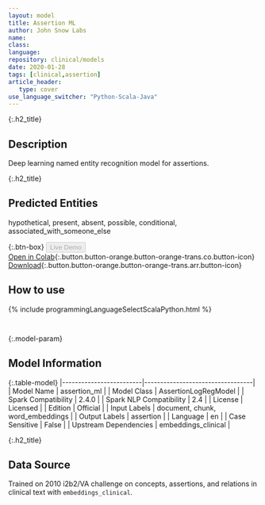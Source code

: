 ```yaml
---
layout: model
title: Assertion ML
author: John Snow Labs
name: 
class: 
language: 
repository: clinical/models
date: 2020-01-28
tags: [clinical,assertion]
article_header:
   type: cover
use_language_switcher: "Python-Scala-Java"
---
```


{:.h2_title}
## Description 
Deep learning named entity recognition model for assertions.

 {:.h2_title}
## Predicted Entities
hypothetical, present, absent, possible, conditional, associated_with_someone_else 

{:.btn-box}
<button class="button button-orange" disabled>Live Demo</button><br/>[Open in Colab](https://github.com/JohnSnowLabs/spark-nlp-workshop/blob/master/tutorials/Certification_Trainings/Healthcare/2.Clinical_Assertion_Model.ipynb){:.button.button-orange.button-orange-trans.co.button-icon}<br/>[Download](https://s3.amazonaws.com/auxdata.johnsnowlabs.com/clinical/models/assertion_ml_en_2.4.0_2.4_1580237286004.zip){:.button.button-orange.button-orange-trans.arr.button-icon}<br/>

## How to use 
<div class="tabs-box" markdown="1">

{% include programmingLanguageSelectScalaPython.html %}

```python

```

```scala

```
</div>



{:.model-param}
## Model Information
{:.table-model}
|-------------------------|----------------------------------|
| Model Name              | assertion_ml                     |
| Model Class             | AssertionLogRegModel             |
| Spark Compatibility     | 2.4.0                            |
| Spark NLP Compatibility | 2.4                              |
| License                 | Licensed                         |
| Edition                 | Official                         |
| Input Labels            | document, chunk, word_embeddings |
| Output Labels           | assertion                        |
| Language                | en                               |
| Case Sensitive          | False                            |
| Upstream Dependencies   | embeddings_clinical              |





{:.h2_title}
## Data Source
Trained on 2010 i2b2/VA challenge on concepts, assertions, and relations in clinical text with `embeddings_clinical`.

